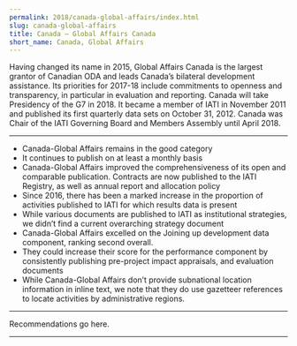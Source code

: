 ```yaml
---
permalink: 2018/canada-global-affairs/index.html
slug: canada-global-affairs
title: Canada – Global Affairs Canada
short_name: Canada, Global Affairs
---
```


Having changed its name in 2015, Global Affairs Canada is the largest grantor of Canadian ODA and leads Canada’s bilateral development assistance. Its priorities for 2017-18 include commitments to openness and transparency, in particular in evaluation and reporting. Canada will take Presidency of the G7 in 2018. It became a member of IATI in November 2011 and published its first quarterly data sets on October 31, 2012. Canada was Chair of the IATI Governing Board and Members Assembly until April 2018.

---

- Canada-Global Affairs remains in the good category
- It continues to publish on at least a monthly basis
- Canada-Global Affairs improved the comprehensiveness of its open and comparable publication. Contracts are now published to the IATI Registry, as well as annual report and allocation policy
- Since 2016, there has been a marked increase in the proportion of activities published to IATI for which results data is present
- While various documents are published to IATI as institutional strategies, we didn’t find a current overarching strategy document
- Canada-Global Affairs excelled on the Joining up development data component, ranking second overall.
- They could increase their score for the performance component by consistently publishing pre-project impact appraisals, and evaluation documents
- While Canada-Global Affairs don’t provide subnational location information in inline text, we note that they do use gazetteer references to locate activities by administrative regions.

---

Recommendations go here.

---

